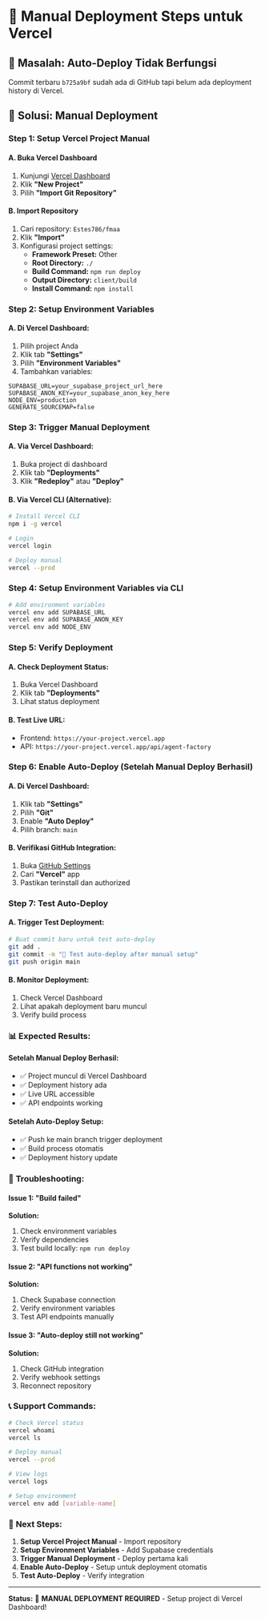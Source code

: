 # 🚀 Manual Deployment Steps untuk Vercel

## 🚨 **Masalah: Auto-Deploy Tidak Berfungsi**

Commit terbaru `b725a9bf` sudah ada di GitHub tapi belum ada deployment history di Vercel.

## 🔧 **Solusi: Manual Deployment**

### **Step 1: Setup Vercel Project Manual**

#### A. Buka Vercel Dashboard
1. Kunjungi [Vercel Dashboard](https://vercel.com/dashboard)
2. Klik **"New Project"**
3. Pilih **"Import Git Repository"**

#### B. Import Repository
1. Cari repository: `Estes786/fmaa`
2. Klik **"Import"**
3. Konfigurasi project settings:
   - **Framework Preset:** Other
   - **Root Directory:** `./`
   - **Build Command:** `npm run deploy`
   - **Output Directory:** `client/build`
   - **Install Command:** `npm install`

### **Step 2: Setup Environment Variables**

#### A. Di Vercel Dashboard:
1. Pilih project Anda
2. Klik tab **"Settings"**
3. Pilih **"Environment Variables"**
4. Tambahkan variables:

```
SUPABASE_URL=your_supabase_project_url_here
SUPABASE_ANON_KEY=your_supabase_anon_key_here
NODE_ENV=production
GENERATE_SOURCEMAP=false
```

### **Step 3: Trigger Manual Deployment**

#### A. Via Vercel Dashboard:
1. Buka project di dashboard
2. Klik tab **"Deployments"**
3. Klik **"Redeploy"** atau **"Deploy"**

#### B. Via Vercel CLI (Alternative):
```bash
# Install Vercel CLI
npm i -g vercel

# Login
vercel login

# Deploy manual
vercel --prod
```

### **Step 4: Setup Environment Variables via CLI**
```bash
# Add environment variables
vercel env add SUPABASE_URL
vercel env add SUPABASE_ANON_KEY
vercel env add NODE_ENV
```

### **Step 5: Verify Deployment**

#### A. Check Deployment Status:
1. Buka Vercel Dashboard
2. Klik tab **"Deployments"**
3. Lihat status deployment

#### B. Test Live URL:
- Frontend: `https://your-project.vercel.app`
- API: `https://your-project.vercel.app/api/agent-factory`

### **Step 6: Enable Auto-Deploy (Setelah Manual Deploy Berhasil)**

#### A. Di Vercel Dashboard:
1. Klik tab **"Settings"**
2. Pilih **"Git"**
3. Enable **"Auto Deploy"**
4. Pilih branch: `main`

#### B. Verifikasi GitHub Integration:
1. Buka [GitHub Settings](https://github.com/settings/installations)
2. Cari **"Vercel"** app
3. Pastikan terinstall dan authorized

### **Step 7: Test Auto-Deploy**

#### A. Trigger Test Deployment:
```bash
# Buat commit baru untuk test auto-deploy
git add .
git commit -m "🚀 Test auto-deploy after manual setup"
git push origin main
```

#### B. Monitor Deployment:
1. Check Vercel Dashboard
2. Lihat apakah deployment baru muncul
3. Verify build process

### 📊 **Expected Results:**

#### **Setelah Manual Deploy Berhasil:**
- ✅ Project muncul di Vercel Dashboard
- ✅ Deployment history ada
- ✅ Live URL accessible
- ✅ API endpoints working

#### **Setelah Auto-Deploy Setup:**
- ✅ Push ke main branch trigger deployment
- ✅ Build process otomatis
- ✅ Deployment history update

### 🚨 **Troubleshooting:**

#### **Issue 1: "Build failed"**
**Solution:**
1. Check environment variables
2. Verify dependencies
3. Test build locally: `npm run deploy`

#### **Issue 2: "API functions not working"**
**Solution:**
1. Check Supabase connection
2. Verify environment variables
3. Test API endpoints manually

#### **Issue 3: "Auto-deploy still not working"**
**Solution:**
1. Check GitHub integration
2. Verify webhook settings
3. Reconnect repository

### 📞 **Support Commands:**

```bash
# Check Vercel status
vercel whoami
vercel ls

# Deploy manual
vercel --prod

# View logs
vercel logs

# Setup environment
vercel env add [variable-name]
```

### 🎯 **Next Steps:**

1. **Setup Vercel Project Manual** - Import repository
2. **Setup Environment Variables** - Add Supabase credentials
3. **Trigger Manual Deployment** - Deploy pertama kali
4. **Enable Auto-Deploy** - Setup untuk deployment otomatis
5. **Test Auto-Deploy** - Verify integration

---
**Status:** 🔧 **MANUAL DEPLOYMENT REQUIRED** - Setup project di Vercel Dashboard!